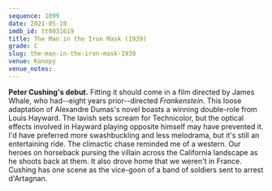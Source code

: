 ```yaml
---
sequence: 1099
date: 2021-05-10
imdb_id: tt0031619
title: The Man in the Iron Mask (1939)
grade: C
slug: the-man-in-the-iron-mask-1939
venue: Kanopy
venue_notes:
---
```


**Peter Cushing's debut.** Fitting it should come in a film directed by James Whale, who had--eight years prior--directed <span data-imdb-id="tt0021884">_Frankenstein_</span>. This loose adaptation of Alexandre Dumas's novel boasts a winning double-role from Louis Hayward. The lavish sets scream for Technicolor, but the optical effects involved in Hayward playing opposite himself may have prevented it. I'd have preferred more swashbuckling and less melodrama, but it's still an entertaining ride. The climactic chase reminded me of a western. Our heroes on horseback pursing the villain across the California landscape as he shoots back at them. It also drove home that we weren't in France. Cushing has one scene as the vice-goon of a band of soldiers sent to arrest d'Artagnan.